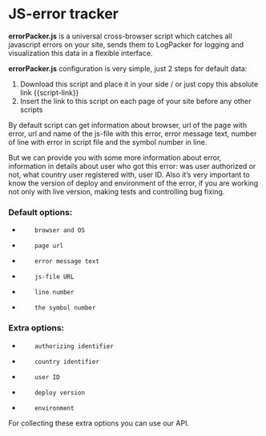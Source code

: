 # JS-error tracker

**errorPacker.js** is a universal cross-browser script which catches all javascript errors on your site, sends them to LogPacker for logging and visualization this data in a flexible interface.

**errorPacker.js** configuration is very simple, just 2 steps for default data:
1. Download this script and place  it in your side / or just copy this absolute link {{script-link}}
2. Insert the link to this script on each page of your site before any other scripts

By default script can get information about browser, url of the page with error, url and name of the js-file with this error, error message text, number of line with error in script file and the symbol number in line.

But we can provide you with some more information about error, information in details about user who got this error: was user authorized or not, what country user registered  with, user ID. Also it’s very important to know the version of deploy and environment of the error, if you are working not only with live version, making tests and controlling bug fixing.

### Default options:
*         browser and OS
*         page url
*         error message text
*         js-file URL
*         line number
*         the symbol number

### Extra options:
*         authorizing identifier
*         country identifier
*         user ID
*         deploy version
*         environment

For collecting these extra options you can use our API.
